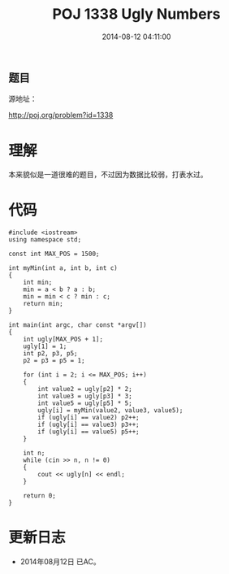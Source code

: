 ﻿---
layout: post
title: POJ 1338 Ugly Numbers
date: 2014-08-12 04:11:00
categories: Exercise
toc: true
---
## 题目
源地址：

http://poj.org/problem?id=1338

# 理解
本来貌似是一道很难的题目，不过因为数据比较弱，打表水过。

<!-- more -->

# 代码

```
#include <iostream>
using namespace std;

const int MAX_POS = 1500;

int myMin(int a, int b, int c)
{
    int min;
    min = a < b ? a : b;
    min = min < c ? min : c;
    return min;
}

int main(int argc, char const *argv[])
{
    int ugly[MAX_POS + 1];
    ugly[1] = 1;
    int p2, p3, p5;
    p2 = p3 = p5 = 1;

    for (int i = 2; i <= MAX_POS; i++)
    {
        int value2 = ugly[p2] * 2;
        int value3 = ugly[p3] * 3;
        int value5 = ugly[p5] * 5;
        ugly[i] = myMin(value2, value3, value5);
        if (ugly[i] == value2) p2++;
        if (ugly[i] == value3) p3++;
        if (ugly[i] == value5) p5++;
    }

    int n;
    while (cin >> n, n != 0)
    {
        cout << ugly[n] << endl;
    }

    return 0;
}

```

# 更新日志
- 2014年08月12日 已AC。